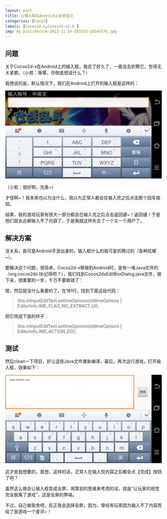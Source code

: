 ```yaml
---
layout: post
title: 让输入框在Android上全屏显示
categories: [Cocos]
labels: [Cocos2d-x,Cocos2d-x2.0 ]
img: my_pics/device-2013-11-14-203153-1024x576.jpg
---
```


## 问题

关于Cocos2d-x在Android上的输入框，我忍了好久了，一直没去折腾它，觉得无关紧要。（小若：等等，你倒底想说什么？）

我想说的是，默认情况下，我们在Android上打开的输入框是这样的：

![](my_pics/device-2013-11-14-203153-1024x576.jpg)

（小若：很好啊，完美~）
 
才怪啊~！我本来也以为没什么，我以为正常人都会在输入完之后点击那个回车按钮。

结果，我的游戏玩家有很大一部分都会在输入完之后点击返回键~！返回键！于是他们就永远都输入不了内容了，于是我就这样失去了一个又一个用户了。

## 解决方案

没关系，我可是Android手游出身的，输入框什么的我可是折腾过的（各种炫耀~）。

要解决这个问题，很简单，Cocos2d-x移植到Android时，是有一堆Java文件的（org.cocos2dx.lib记得吧？），我们找到Cocos2dxEditBoxDialog.java文件，接下来，很重要的一步，千万不要做错了：

 
嗯，然后就没什么重要的了，在181行，找到下面这段代码：

> this.mInputEditText.setImeOptions(oldImeOptions | EditorInfo.IME_FLAG_NO_EXTRACT_UI);
 
把它改成下面的样子：

> this.mInputEditText.setImeOptions(oldImeOptions | EditorInfo.IME_ACTION_GO);

## 测试

然后clean一下项目，好让这些Java文件重新编译，最后，再次运行游戏，打开输入框，效果如下：

![](my_pics/device-2013-11-14-203332-1024x576.png)

这才是我想要的，我想，这样的话，正常人在输入完内容之后都会点【完成】按钮了吧？

虽然这么做会让输入框变成全屏，用策划的思维来考虑的话，就是“让玩家的视觉完全脱离了游戏”，这是全屏的弊端。
 
不过，自己做取舍吧，反正我会选择全屏。因为，曾经有玩家因为输入不了内容而给了我游戏一个差评~！
